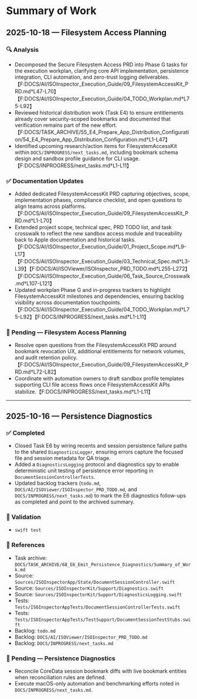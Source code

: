 # Summary of Work

## 2025-10-18 — Filesystem Access Planning

### 🔍 Analysis
- Decomposed the Secure Filesystem Access PRD into Phase G tasks for the execution workplan, clarifying core API implementation, persistence integration, CLI automation, and zero-trust logging deliverables.【F:DOCS/AI/ISOInspector_Execution_Guide/09_FilesystemAccessKit_PRD.md†L47-L70】【F:DOCS/AI/ISOInspector_Execution_Guide/04_TODO_Workplan.md†L75-L92】
- Reviewed historical distribution work (Task E4) to ensure entitlements already cover security-scoped bookmarks and documented that verification remains part of the new effort.【F:DOCS/TASK_ARCHIVE/55_E4_Prepare_App_Distribution_Configuration/54_E4_Prepare_App_Distribution_Configuration.md†L1-L47】
- Identified upcoming research/action items for FilesystemAccessKit within `DOCS/INPROGRESS/next_tasks.md`, including bookmark schema design and sandbox profile guidance for CLI usage.【F:DOCS/INPROGRESS/next_tasks.md†L1-L11】

### ✅ Documentation Updates
- Added dedicated FilesystemAccessKit PRD capturing objectives, scope, implementation phases, compliance checklist, and open questions to align teams across platforms.【F:DOCS/AI/ISOInspector_Execution_Guide/09_FilesystemAccessKit_PRD.md†L1-L70】
- Extended project scope, technical spec, PRD TODO list, and task crosswalk to reflect the new sandbox access module and traceability back to Apple documentation and historical tasks.【F:DOCS/AI/ISOInspector_Execution_Guide/01_Project_Scope.md†L9-L17】【F:DOCS/AI/ISOInspector_Execution_Guide/03_Technical_Spec.md†L3-L39】【F:DOCS/AI/ISOViewer/ISOInspector_PRD_TODO.md†L255-L272】【F:DOCS/AI/ISOInspector_Execution_Guide/06_Task_Source_Crosswalk.md†L107-L121】
- Updated workplan Phase G and in-progress trackers to highlight FilesystemAccessKit milestones and dependencies, ensuring backlog visibility across documentation touchpoints.【F:DOCS/AI/ISOInspector_Execution_Guide/04_TODO_Workplan.md†L75-L92】【F:DOCS/INPROGRESS/next_tasks.md†L1-L11】

### 🔄 Pending — Filesystem Access Planning
- Resolve open questions from the FilesystemAccessKit PRD around bookmark revocation UX, additional entitlements for network volumes, and audit retention policy.【F:DOCS/AI/ISOInspector_Execution_Guide/09_FilesystemAccessKit_PRD.md†L72-L82】
- Coordinate with automation owners to draft sandbox profile templates supporting CLI file access flows once FilesystemAccessKit APIs stabilize.【F:DOCS/INPROGRESS/next_tasks.md†L1-L11】

---

## 2025-10-16 — Persistence Diagnostics

### ✅ Completed

- Closed Task E6 by wiring recents and session persistence failure paths to the shared `DiagnosticsLogger`, ensuring errors capture the focused file and session metadata for QA triage.
- Added a `DiagnosticsLogging` protocol and diagnostics spy to enable deterministic unit testing of persistence error reporting in `DocumentSessionControllerTests`.
- Updated backlog trackers (`todo.md`, `DOCS/AI/ISOViewer/ISOInspector_PRD_TODO.md`, and `DOCS/INPROGRESS/next_tasks.md`) to mark the E6 diagnostics follow-ups as completed and point to the archived summary.

### 🧪 Validation

- `swift test`

### 📎 References

- Task archive: `DOCS/TASK_ARCHIVE/68_E6_Emit_Persistence_Diagnostics/Summary_of_Work.md`
- Source: `Sources/ISOInspectorApp/State/DocumentSessionController.swift`
- Source: `Sources/ISOInspectorKit/Support/Diagnostics.swift`
- Source: `Sources/ISOInspectorKit/Support/DiagnosticsLogging.swift`
- Tests: `Tests/ISOInspectorAppTests/DocumentSessionControllerTests.swift`
- Tests: `Tests/ISOInspectorAppTests/TestSupport/DocumentSessionTestStubs.swift`
- Backlog: `todo.md`
- Backlog: `DOCS/AI/ISOViewer/ISOInspector_PRD_TODO.md`
- Backlog: `DOCS/INPROGRESS/next_tasks.md`

### 🔄 Pending — Persistence Diagnostics

- Reconcile CoreData session bookmark diffs with live bookmark entities when reconciliation rules are defined.
- Execute macOS-only automation and benchmarking efforts noted in `DOCS/INPROGRESS/next_tasks.md`.
